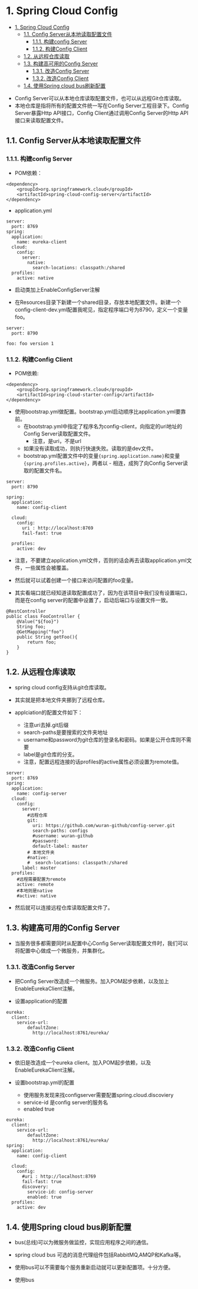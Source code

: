 # 1. Spring Cloud Config
<!-- TOC -->

- [1. Spring Cloud Config](#1-spring-cloud-config)
    - [1.1. Config Server从本地读取配置文件](#11-config-server%E4%BB%8E%E6%9C%AC%E5%9C%B0%E8%AF%BB%E5%8F%96%E9%85%8D%E7%BD%AE%E6%96%87%E4%BB%B6)
        - [1.1.1. 构建config Server](#111-%E6%9E%84%E5%BB%BAconfig-server)
        - [1.1.2. 构建Config Client](#112-%E6%9E%84%E5%BB%BAconfig-client)
    - [1.2. 从远程仓库读取](#12-%E4%BB%8E%E8%BF%9C%E7%A8%8B%E4%BB%93%E5%BA%93%E8%AF%BB%E5%8F%96)
    - [1.3. 构建高可用的Config Server](#13-%E6%9E%84%E5%BB%BA%E9%AB%98%E5%8F%AF%E7%94%A8%E7%9A%84config-server)
        - [1.3.1. 改造Config Server](#131-%E6%94%B9%E9%80%A0config-server)
        - [1.3.2. 改造Config Client](#132-%E6%94%B9%E9%80%A0config-client)
    - [1.4. 使用Spring cloud bus刷新配置](#14-%E4%BD%BF%E7%94%A8spring-cloud-bus%E5%88%B7%E6%96%B0%E9%85%8D%E7%BD%AE)

<!-- /TOC -->
- Config Server可以从本地仓库读取配置文件，也可以从远程Git仓库读取。
- 本地仓库是指将所有的配置文件统一写在Config Server工程目录下。Config Server暴露Http API接口，Config Client通过调用Config Server的Http API接口来读取配置文件。

## 1.1. Config Server从本地读取配置文件

### 1.1.1. 构建config Server
- POM依赖：
```
<dependency>
    <groupId>org.springframework.cloud</groupId>
    <artifactId>spring-cloud-config-server</artifactId>
</dependency>
```

- application.yml
```
server:
  port: 8769
spring:
  application:
    name: eureka-client
  cloud:
    config:
      server:
        native:
          search-locations: classpath:/shared
  profiles:
    active: native
```

- 启动类加上EnableConfigServer注解

- 在Resources目录下新建一个shared目录，存放本地配置文件。新建一个config-client-dev.yml配置我呢见，指定程序端口号为8790，定义一个变量foo。
```
server:
  port: 8790

foo: foo version 1
```

### 1.1.2. 构建Config Client
- POM依赖:
```
<dependency>
    <groupId>org.springframework.cloud</groupId>
    <artifactId>spring-cloud-starter-config</artifactId>
</dependency>
```

- 使用bootstrap.yml做配置。bootstrap.yml启动顺序比application.yml要靠前。
    - 在bootstrap.yml中指定了程序名为config-client，向指定的uri地址的Config Server读取配置文件。
        - 注意，是uri，不是url
    - 如果没有读取成功，则执行快速失败。读取的是dev文件。
    - bootstrap.yml配置文件中的变量`{spring.application.name}`和变量`{spring.profiles.active}`，两者以 - 相连，成狗了向Config Server读取的配置文件名。
```
server:
  port: 8790

spring:
  application:
    name: config-client

  cloud:
    config:
      uri : http://localhost:8769
      fail-fast: true

  profiles:
    active: dev
```
- 注意，不要建立application.yml文件，否则的话会再去读取application.yml文件，一些属性会被覆盖。

- 然后就可以试着创建一个接口来访问配置的foo变量。
- 其实看端口就已经知道读取配置成功了，因为在该项目中我们没有设置端口，而是在config server的配置中设置了，启动后端口与设置文件一致。
```
@RestController
public class FooController {
    @Value("${foo}")
    String foo;
    @GetMapping("foo")
    public String getFoo(){
        return foo;
    }
}
```

## 1.2. 从远程仓库读取
- spring cloud config支持从git仓库读取。
- 其实就是把本地文件夹挪到了远程仓库。

- applciation的配置文件如下：
    - 注意uri去掉.git后缀
    - search-paths是要搜索的文件夹地址
    - username和password为git仓库的登录名和密码。如果是公开仓库则不需要
    - label是git仓库的分支。
    - 注意，配置远程连接的话profiles的active属性必须设置为remote值。
```
server:
  port: 8769
spring:
  application:
    name: config-server
  cloud:
    config:
      server:
        #远程仓库
        git:
          uri: https://github.com/wuran-github/config-server.git
          search-paths: configs
          #username: wuran-github
          #password:
          default-label: master
        # 本地文件夹
        #native:
        #  search-locations: classpath:/shared
      label: master
  profiles:
    #远程需要配置为remote
    active: remote
    #本地则是native
    #active: native

```

- 然后就可以连接远程仓库读取配置文件了。

## 1.3. 构建高可用的Config Server
- 当服务很多都需要同时从配置中心Config Server读取配置文件时，我们可以将配置中心做成一个微服务，并集群化。

### 1.3.1. 改造Config Server
- 把Config Server改造成一个微服务。加入POM起步依赖，以及加上EnableEurekaClient注解。

- 设置application的配置
```
eureka:
  client:
    service-url:
        defaultZone:
          http://localhost:8761/eureka/
```

### 1.3.2. 改造Config Client
- 依旧是改造成一个eureka client。加入POM起步依赖，以及EnableEurekaClient注解。

- 设置bootstrap.yml的配置
    - 使用服务发现来找configserver需要配置spring.cloud.discoviery
    - service-id 是config server的服务名
    - enabled true
```
eureka:
  client:
    service-url:
        defaultZone:
          http://localhost:8761/eureka/
spring:
  application:
    name: config-client

  cloud:
    config:
      #uri : http://localhost:8769
      fail-fast: true
      discovery:
        service-id: config-server
        enabled: true
  profiles:
    active: dev

```

## 1.4. 使用Spring cloud bus刷新配置
- bus(总线)可以为微服务做监控，实现应用程序之间的通信。
- spring cloud bus 可选的消息代理组件包括RabbitMQ,AMQP和Kafka等。

- 使用bus可以不需要每个服务重新启动就可以更新配置项。十分方便。

- 使用bus
